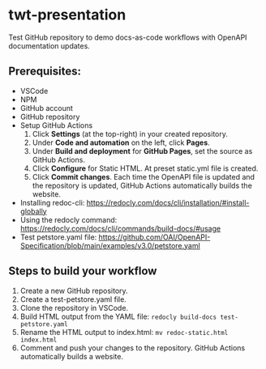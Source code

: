 # twt-presentation
Test GitHub repository to demo docs-as-code workflows with OpenAPI documentation updates.

## Prerequisites:
- VSCode
- NPM
- GitHub account
- GitHub repository
- Setup GitHub Actions
  1. Click **Settings** (at the top-right) in your created repository.
  2. Under **Code and automation** on the left, click **Pages**.
  3. Under **Build and deployment** for **GitHub Pages**, set the source as GitHub Actions.
  4. Click **Configure** for Static HTML. At preset static.yml file is created.
  5. Click **Commit changes**. Each time the OpenAPI file is updated and the repository is updated, GitHub Actions automatically builds the website.
- Installing redoc-cli: https://redocly.com/docs/cli/installation/#install-globally
- Using the redocly command: https://redocly.com/docs/cli/commands/build-docs/#usage
- Test petstore.yaml file: https://github.com/OAI/OpenAPI-Specification/blob/main/examples/v3.0/petstore.yaml

## Steps to build your workflow
1. Create a new GitHub repository.
2. Create a test-petstore.yaml file.
3. Clone the repository in VSCode.
4. Build HTML output from the YAML file: `redocly build-docs test-petstore.yaml`
5. Rename the HTML output to index.html: `mv redoc-static.html index.html`
6. Comment and push your changes to the repository. GitHub Actions automatically builds a website.
